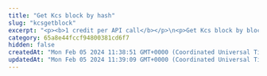 ```yaml
---
title: "Get Kcs block by hash"
slug: "kcsgetblock"
excerpt: "<p><b>1 credit per API call</b></p>\n<p>Get Kcs block by block hash or block number.</p>"
category: 65a8e44fccf94800381cd6f7
hidden: false
createdAt: "Mon Feb 05 2024 11:38:51 GMT+0000 (Coordinated Universal Time)"
updatedAt: "Mon Feb 05 2024 11:39:09 GMT+0000 (Coordinated Universal Time)"
---
```

